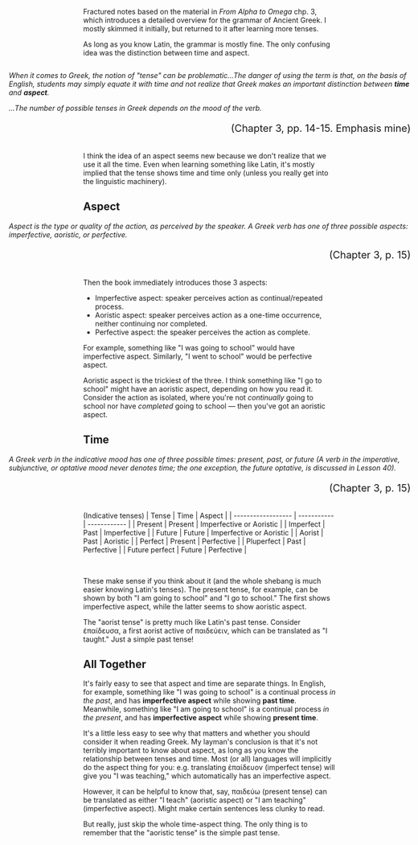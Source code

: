 Fractured notes based on the material in *From Alpha to Omega* chp. 3, which introduces a detailed overview for the grammar of Ancient Greek. I mostly skimmed it initially, but returned to it after learning more tenses.

As long as you know Latin, the grammar is mostly fine. The only confusing idea was the distinction between time and aspect.

<div style="display: flex; justify-content: center">
    <div>
        <p style="width: 800px; color: var(--dark-grayish)"><em>When it comes to Greek, the notion of "tense" can be problematic...The danger of using the term is that, on the basis of English, students may simply equate it with time and not realize that Greek makes an important distinction between <strong>time</strong> and <strong>aspect</strong>.</em></p>
        <p style="margin: 0;width: 800px; color: var(--dark-grayish)"><em>...The number of possible tenses in Greek depends on the mood of the verb.</em></p>
        <p style="font-size: 20px; float: right">(Chapter 3, pp. 14-15. Emphasis mine)</p>
    </div>
</div>

I think the idea of an aspect seems new because we don't realize that we use it all the time. Even when learning something like Latin, it's mostly implied that the tense shows time and time only (unless you really get into the linguistic machinery).

## Aspect
<div style="display: flex; justify-content: center">
    <div>
        <p style="margin: 0; width: 800px; color: var(--dark-grayish)"><em>Aspect is the type or quality of the action, as perceived by the speaker. A Greek verb has one of three possible aspects: imperfective, aoristic, or perfective.</em></p>
        <p style="font-size: 20px; float: right">(Chapter 3, p. 15)</p>
    </div>
</div>

Then the book immediately introduces those 3 aspects:
- Imperfective aspect: speaker perceives action as continual/repeated process.
- Aoristic aspect: speaker perceives action as a one-time occurrence, neither continuing nor completed.
- Perfective aspect: the speaker perceives the action as complete.

For example, something like "I was going to school" would have imperfective aspect. Similarly, "I went to school" would be perfective aspect.

Aoristic aspect is the trickiest of the three. I think something like "I go to school" might have an aoristic aspect, depending on how you read it. Consider the action as isolated, where you're not *continually* going to school nor have *completed* going to school &mdash; then you've got an aoristic aspect.

## Time
<div style="display: flex; justify-content: center">
    <div>
        <p style="margin: 0; width: 800px; color: var(--dark-grayish)"><em>A Greek verb in the indicative mood has one of three possible times: present, past, or future (A verb in the imperative, subjunctive, or optative mood never denotes time; the one exception, the future optative, is discussed in Lesson 40).</em></p>
        <p style="font-size: 20px; float: right">(Chapter 3, p. 15)</p>
    </div>
</div>

(Indicative tenses)
| Tense              | Time        | Aspect       |
| ------------------ | ----------- | ------------ |
| Present            | Present     | Imperfective or Aoristic |
| Imperfect          | Past        | Imperfective             |
| Future             | Future      | Imperfective or Aoristic |
| Aorist             | Past        | Aoristic                 |
| Perfect            | Present     | Perfective               |
| Pluperfect         | Past        | Perfective               |
| Future perfect     | Future      | Perfective               |

<br>

These make sense if you think about it (and the whole shebang is much easier knowing Latin's tenses). The present tense, for example, can be shown by both "I am going to school" and "I go to school." The first shows imperfective aspect, while the latter seems to show aoristic aspect.

The "aorist tense" is pretty much like Latin's past tense. Consider ἐπαίδευσα, a first aorist active of παιδεύειν, which can be translated as "I taught." Just a simple past tense!

## All Together
It's fairly easy to see that aspect and time are separate things. In English, for example, something like "I was going to school" is a continual process *in the past*, and has **imperfective aspect** while showing **past time**. Meanwhile, something like "I am going to school" is a continual process *in the present*, and has **imperfective aspect** while showing **present time**.

It's a little less easy to see why that matters and whether you should consider it when reading Greek. My layman's conclusion is that it's not terribly important to know about aspect, as long as you know the relationship between tenses and time. Most (or all) languages will implicitly do the aspect thing for you: e.g. translating ἐπαίδευον (imperfect tense) will give you "I was teaching," which automatically has an imperfective aspect.

However, it can be helpful to know that, say, παιδεύω (present tense) can be translated as either "I teach" (aoristic aspect) or "I am teaching" (imperfective aspect). Might make certain sentences less clunky to read.

But really, just skip the whole time-aspect thing. The only thing is to remember that the "aoristic tense" is the simple past tense.